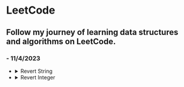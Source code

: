 # LeetCode
## Follow my journey of learning data structures and algorithms on LeetCode.
### - 11/4/2023
- <details>
    <summary>Revert String</summary>
  
  </details>
- <details>
    <summary>Revert Integer</summary>
  
  </details>
